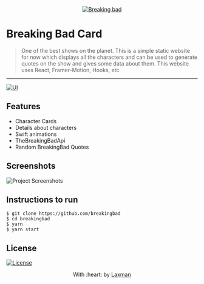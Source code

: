 


<p align="center"><a href="" target="_blank"><img src="https://encrypted-tbn0.gstatic.com/images?q=tbn:ANd9GcSeEygac0tVAaBJ4OzYdJnSo2nPGh2ycVUOIQ&usqp=CAU" title="Breaking Bad Cards" alt="Breaking bad"></a>
</p>

# Breaking Bad Card

> <Subtitle>
> One of the best shows on the planet. This is a simple static website for now which displays all the characters  and can be used to generate quotes  on the show and gives some data about them. This website uses React, Framer-Motion, Hooks, etc

---

  [![UI ](https://img.shields.io/badge/User%20Interface-Link%20to%20UI-orange?style=flat-square&logo=appveyor)](https://laxman159.github.io/breakingbad/)

## Features
- Character Cards
- Details about characters
- Swift animations
- TheBreakingBadApi
- Random BreakingBad Quotes

## Screenshots
<img src="https://user-images.githubusercontent.com/56950807/103773810-a83bda80-5051-11eb-8850-e00077257cd1.png" alt="Project Screenshots">

## Instructions to run
```
$ git clone https://github.com/breakingbad
$ cd breakingbad
$ yarn
$ yarn start
```



## License
[![License](http://img.shields.io/:license-mit-blue.svg?style=flat-square)](http://badges.mit-license.org)

<p align="center">
	With :heart: by <a href="https://github.com" target="_blank">Laxman</a>
</p>
